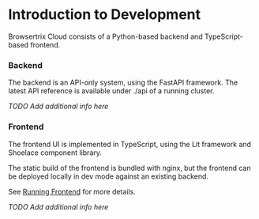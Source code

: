 # Introduction to Development

Browsertrix Cloud consists of a Python-based backend and TypeScript-based frontend.

### Backend

The backend is an API-only system, using the FastAPI framework. The latest API reference is available
under ./api of a running cluster.

*TODO Add additional info here*

### Frontend

The frontend UI is implemented in TypeScript, using the Lit framework and Shoelace component library.

The static build of the frontend is bundled with nginx, but the frontend can be deployed locally in dev mode against an existing backend.

See [Running Frontend](./frontend-dev) for more details.

*TODO Add additional info here*

